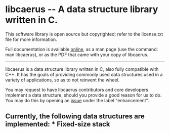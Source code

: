 libcaerus -- A data structure library written in C.
===================================================

This software library is open source but copyrighted; refer to the license.txt
file for more information.

Full documentation is available [online](http://dummy_link.dummy), as a man page
(use the command: man libcaerus), or as the PDF that came with your copy of
libcaerus.

-------------------------------------------------------------------------------
libcaerus is a data structure library written in C, also fully compatible with
C++. It has the goals of providing commonly used data structures used in a
variety of applications, so as to not reinvent the wheel.

You may request to have libcaerus contributors and core developers implement a
data structure, should you provide a good reason for us to do. You may do this
by opening an [issue](https://github.com/aleupex/libcaerus/issues/new) under
the label "enhancement".

Currently, the following data structures are implemented:
    * Fixed-size stack
-------------------------------------------------------------------------------
